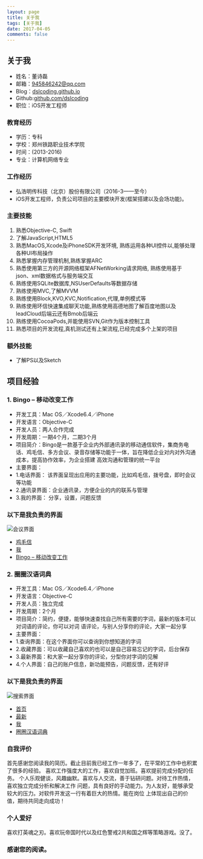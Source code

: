 ```yaml
---
layout: page
title: 关于我
tags: [关于我]
date: 2017-04-05
comments: false
---
```


##  关于我
- 姓名：董诗磊
- 邮箱：945846242@qq.com
- Blog：[dslcoding.github.io](https://dslcoding.github.io/)
- Github:[github.com/dslcoding](https://github.com/dslcoding)
- 职位：iOS开发工程师

### 教育经历
- 学历：专科
- 学校：郑州铁路职业技术学院
- 时间：(2013-2016)
- 专业：计算机网络专业

### 工作经历
- 弘浩明传科技（北京）股份有限公司（2016-3——至今）
- iOS开发工程师，负责公司项目的主要模块开发(框架搭建以及会场功能)。

### 主要技能
1. 熟悉Objective-C, Swift
2. 了解JavaScript,HTML5
3. 熟悉MacOS,Xcode及iPhoneSDK开发环境, 熟练运用各种UI控件以,能够处理各种UI布局操作
4. 熟悉掌握内存管理机制,熟练掌握ARC
5. 熟悉使用第三方的开源网络框架AFNetWorking请求网络, 熟练使用基于json、xml数据格式与服务端交互
6. 熟练使用SQLite数据库,NSUserDefaults等数据存储
7. 熟练使用MVC,了解MVVM
8. 熟练使用Block,KVO,KVC,Notification,代理,单例模式等
9. 熟练使用环信快速集成聊天功能,熟练使用高德地图了解百度地图以及leadCloud后端云还有Bmob后端云
10. 熟练使用CocoaPods,并能使用SVN,Git作为版本控制工具
11. 熟悉项目的开发流程,真机测试还有上架流程,已经完成多个上架的项目

### 额外技能

-  了解PS以及Sketch

## 项目经验
### 1. Bingo – 移动改变工作
- 开发工具：Mac OS／Xcode6.4／iPhone
- 开发语言：Objective-C
- 开发人员：两人合作完成
- 开发周期：一期4个月，二期3个月
- 项目简介：Bingo是一款基于企业内外部通讯录的移动通信软件，集商务电话、鸡毛信、多方会议、录音存储等功能于一体，旨在降低企业对内对外沟通成本，提高协作效率，为企业搭建
          高效沟通和管理的统一平台
- 主要界面：
- 1.电话界面：  该界面呈现出应用的主要功能，比如鸡毛信，拨号盘，即时会议等功能
- 2.通讯录界面：企业通讯录，方便企业的内的联系与管理
- 3.我的界面：  分享，设置，问题反馈

### 以下是我负责的界面

![会议界面](http://ac-l1vx02tc.clouddn.com/ac8adbb8888af87296a1.gif)

- [鸡毛信](https://github.com/dslcoding/BlogPic/blob/master/message.gif)
- [我](https://github.com/dslcoding/BlogPic/blob/master/setting.gif)
- [Bingo – 移动改变工作](https://itunes.apple.com/cn/app/gui-zu-nu/id1225459154?mt=8)

### 2. 圈圈汉语词典
- 开发工具：Mac OS／Xcode6.4／iPhone
- 开发语言：Objective-C
- 开发人员：独立完成
- 开发周期：2个月
- 项目简介：简约，便捷，能够快速查找自己所有需要的字词，最新的版本可以对词语的评论，你可以对词
          语评论，与别人分享你的评论，大家一起分享
- 主要界面：
- 1.查询界面：在这个界面你可以查询到你想知道的字词
- 2.收藏界面：可以收藏自己喜欢的也可以是自己容易忘记的字词，后台保存  
- 3.最新界面：和大家一起分享你的评论，分型你对字词的见解
- 4.个人界面：自己的账户信息，新功能预告，问题反馈，还有好评

### 以下是我负责的界面
![搜索界面](http://ac-l1vx02tc.clouddn.com/f6c268ecd9dbf8ae7cc5.gif)

- [首页](https://github.com/dslcoding/BlogPic/blob/master/serche.gif)
- [最新](https://github.com/dslcoding/BlogPic/blob/master/timeline.gif)
- [我](https://github.com/dslcoding/BlogPic/blob/master/dicSetting.gif)
- [圈圈汉语词典](https://itunes.apple.com/cn/app/gui-zu-nu/id1144117036?mt=8)

### 自我评价

   首先感谢您阅读我的简历。截止目前我已经工作一年多了，在平常的工作中也积累了很多的经验。
喜欢工作强度大的工作，喜欢自觉加班。喜欢提前完成分配的任务。
   个人乐观健谈，风趣幽默。喜欢与人交流，善于钻研问题。对待工作热情，喜欢独立完成分析和解决工作
问题，具有良好的手动能力。为人友好，能够承受较大的压力。对软件开发这一行有着巨大的热情。能在岗位
上体现出自己的价值，期待共同走向成功！

### 个人爱好

喜欢打英魂之刃。喜欢玩帝国时代以及红色警戒2共和国之辉等策略游戏。没了。

### 感谢您的阅读。
